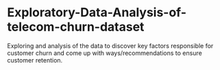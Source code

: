 # Exploratory-Data-Analysis-of-telecom-churn-dataset
Exploring and analysis of the data to discover key factors responsible for customer churn and come up with ways/recommendations to ensure customer retention.
